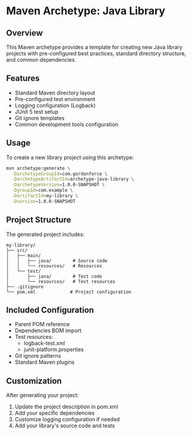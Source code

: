 # Maven Archetype: Java Library

## Overview
This Maven archetype provides a template for creating new Java library projects with pre-configured best practices, standard directory structure, and common dependencies.

## Features
- Standard Maven directory layout
- Pre-configured test environment
- Logging configuration (Logback)
- JUnit 5 test setup
- Git ignore templates
- Common development tools configuration

## Usage
To create a new library project using this archetype:

```bash
mvn archetype:generate \
  -DarchetypeGroupId=com.gordonforce \
  -DarchetypeArtifactId=archetype-java-library \
  -DarchetypeVersion=1.0.0-SNAPSHOT \
  -DgroupId=com.example \
  -DartifactId=my-library \
  -Dversion=1.0.0-SNAPSHOT
```

## Project Structure
The generated project includes:
```
my-library/
├── src/
│   ├── main/
│   │   ├── java/        # Source code
│   │   └── resources/   # Resources
│   └── test/
│       ├── java/        # Test code
│       └── resources/   # Test resources
├── .gitignore
└── pom.xml             # Project configuration
```

## Included Configuration
- Parent POM reference
- Dependencies BOM import
- Test resources:
  - logback-test.xml
  - junit-platform.properties
- Git ignore patterns
- Standard Maven plugins

## Customization
After generating your project:
1. Update the project description in pom.xml
2. Add your specific dependencies
3. Customize logging configuration if needed
4. Add your library's source code and tests